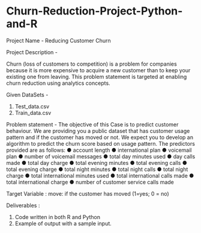 # Churn-Reduction-Project-Python-and-R

Project Name - Reducing Customer Churn

Project Description -

Churn (loss of customers to competition) is a problem for companies because it is more
expensive to acquire a new customer than to keep your existing one from leaving. This
problem statement is targeted at enabling churn reduction using analytics concepts.

Given DataSets -
1) Test_data.csv
2) Train_data.csv

Problem statement -
The objective of this Case is to predict customer behaviour. We are providing you a
public dataset that has customer usage pattern and if the customer has moved or not.
We expect you to develop an algorithm to predict the churn score based on usage
pattern. The predictors provided are as follows:
● account length
● international plan
● voicemail plan
● number of voicemail messages
● total day minutes used
● day calls made
● total day charge
● total evening minutes
● total evening calls
● total evening charge
● total night minutes
● total night calls
● total night charge
● total international minutes used
● total international calls made
● total international charge
● number of customer service calls made

Target Variable : move: if the customer has moved (1=yes; 0 = no)

Deliverables :
1) Code written in both R and Python
2) Example of output with a sample input.
